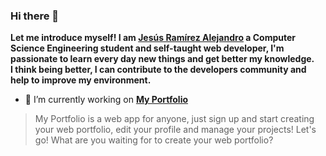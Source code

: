 ### Hi there 👋

__Let me introduce myself! I am [Jesús Ramírez Alejandro](https://www.jesusra.com) a Computer Science Engineering student and self-taught web developer, I'm passionate to learn every day new things and get better my knowledge.  
I think being better, I can contribute to the developers community and help to improve my environment.__


- 🔭 I’m currently working on [**My Portfolio**](https://www.my-portfolio.digital)
>  My Portfolio is a web app for anyone, just sign up and start creating your web portfolio, edit your profile and manage your projects!
Let's go! What are you waiting for to create your web portfolio?

<!--
**Jesus-RA/Jesus-RA** is a ✨ _special_ ✨ repository because its `README.md` (this file) appears on your GitHub profile.

Here are some ideas to get you started:


- 🌱 I’m currently learning ...
- 👯 I’m looking to collaborate on ...
- 🤔 I’m looking for help with ...
- 💬 Ask me about ...
- 📫 How to reach me: ...
- 😄 Pronouns: ...
- ⚡ Fun fact: ...
-->
